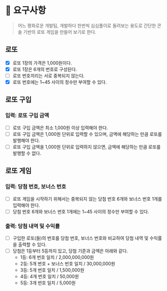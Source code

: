 # 🎯 요구사항

> 어느 평화로운 개발팀, 개발하다 한번씩 심심풀이로 돌려보는 용도로 간단한 콘솔 기반의 로또 게임을 만들어 보기로 한다.

## 로또

- [x] 로또 1장의 가격은 1,000원이다.
- [x] 로또 1장은 6개의 번호로 구성된다.
- [ ] 로또 번호끼리는 서로 중복되지 않는다.
- [x] 로또 번호에는 1~45 사이의 정수만 부여할 수 있다.

## 로또 구입

### 입력: 로또 구입 금액

- [ ] 로또 구입 금액은 최소 1,000원 이상 입력해야 한다.
- [ ] 로또 구입 금액은 1,000원 단위로 입력할 수 있으며, 금액에 해당하는 만큼 로또를 발행해야 한다.
- [ ] 로또 구입 금액을 1,000원 단위로 입력하지 않으면, 금액에 해당하는 만큼 로또를 발행할 수 없다.

## 로또 게임

### 입력: 당첨 번호, 보너스 번호

- [ ] 로또 게임을 시작하기 위해서는 중복되지 않는 당첨 번호 6개와 보너스 번호 1개를 입력해야 한다.
- [ ] 당첨 번호 6개와 보너스 번호 1개에는 1~45 사이의 정수만 부여할 수 있다.

### 출력: 당첨 내역 및 수익률

- [ ] 구입한 로또(들)의 번호를 당첨 번호, 보너스 번호와 비교하여 당첨 내역 및 수익률을 출력할 수 있다.
- [ ] 당첨은 1등부터 5등까지 있고, 당첨 기준과 금액은 아래와 같다.
  - 1등: 6개 번호 일치 / 2,000,000,000원
  - 2등: 5개 번호 + 보너스 번호 일치 / 30,000,000원
  - 3등: 5개 번호 일치 / 1,500,000원
  - 4등: 4개 번호 일치 / 50,000원
  - 5등: 3개 번호 일치 / 5,000원
